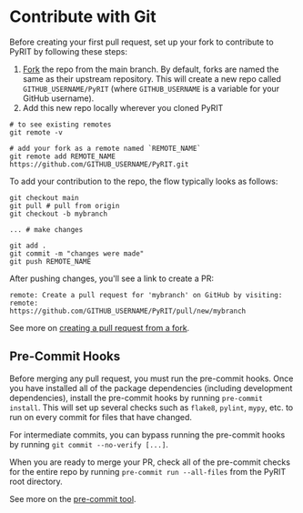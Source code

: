 # Contribute with Git

Before creating your first pull request, set up your fork to contribute to PyRIT by following these steps:

1. [Fork](https://github.com/Azure/PyRIT/fork) the repo from the main branch. By default, forks are named the same as their upstream repository. This will create a new repo called `GITHUB_USERNAME/PyRIT` (where `GITHUB_USERNAME` is a variable for your GitHub username).
1. Add this new repo locally wherever you cloned PyRIT
```
# to see existing remotes
git remote -v

# add your fork as a remote named `REMOTE_NAME`
git remote add REMOTE_NAME https://github.com/GITHUB_USERNAME/PyRIT.git
```

To add your contribution to the repo, the flow typically looks as follows:
```
git checkout main
git pull # pull from origin
git checkout -b mybranch

... # make changes

git add .
git commit -m "changes were made"
git push REMOTE_NAME
```

After pushing changes, you'll see a link to create a PR:
```
remote: Create a pull request for 'mybranch' on GitHub by visiting:
remote:      https://github.com/GITHUB_USERNAME/PyRIT/pull/new/mybranch
```

See more on [creating a pull request from a fork](https://docs.github.com/en/pull-requests/collaborating-with-pull-requests/proposing-changes-to-your-work-with-pull-requests/creating-a-pull-request-from-a-fork).

## Pre-Commit Hooks

Before merging any pull request, you must run the pre-commit hooks. Once you have installed all of the package dependencies (including development dependencies), install the pre-commit hooks by running `pre-commit install`. This will set up several checks such as `flake8`, `pylint`, `mypy`, etc. to run on every commit for files that have changed.

For intermediate commits, you can bypass running the pre-commit hooks by running `git commit --no-verify [...]`.

When you are ready to merge your PR, check all of the pre-commit checks for the entire repo by running `pre-commit run --all-files` from the PyRIT root directory.

See more on the [pre-commit tool](https://pre-commit.com/).
